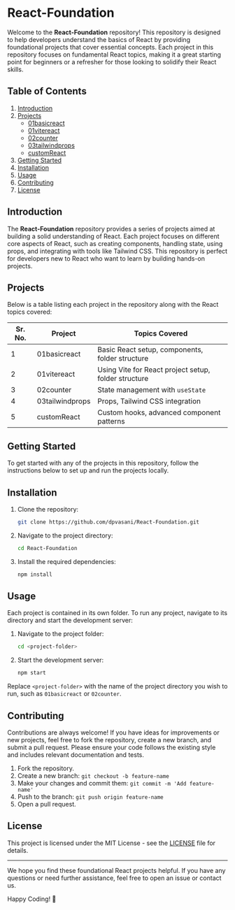 # React-Foundation

Welcome to the **React-Foundation** repository! This repository is designed to help developers understand the basics of React by providing foundational projects that cover essential concepts. Each project in this repository focuses on fundamental React topics, making it a great starting point for beginners or a refresher for those looking to solidify their React skills.

## Table of Contents

1. [Introduction](#introduction)
2. [Projects](#projects)
   - [01basicreact](#01basicreact)
   - [01vitereact](#01vitereact)
   - [02counter](#02counter)
   - [03tailwindprops](#03tailwindprops)
   - [customReact](#customreact)
3. [Getting Started](#getting-started)
4. [Installation](#installation)
5. [Usage](#usage)
6. [Contributing](#contributing)
7. [License](#license)

## Introduction

The **React-Foundation** repository provides a series of projects aimed at building a solid understanding of React. Each project focuses on different core aspects of React, such as creating components, handling state, using props, and integrating with tools like Tailwind CSS. This repository is perfect for developers new to React who want to learn by building hands-on projects.

## Projects

Below is a table listing each project in the repository along with the React topics covered:

| Sr. No. | Project           | Topics Covered                            |
|---------|-------------------|-------------------------------------------|
| 1       | 01basicreact      | Basic React setup, components, folder structure             |
| 2       | 01vitereact       | Using Vite for React project setup,  folder structure             |
| 3       | 02counter         | State management with `useState`          |
| 4       | 03tailwindprops   | Props, Tailwind CSS integration           |
| 5       | customReact       | Custom hooks, advanced component patterns |

## Getting Started

To get started with any of the projects in this repository, follow the instructions below to set up and run the projects locally.

## Installation

1. Clone the repository:
    ```bash
    git clone https://github.com/dpvasani/React-Foundation.git
    ```
2. Navigate to the project directory:
    ```bash
    cd React-Foundation
    ```
3. Install the required dependencies:
    ```bash
    npm install
    ```

## Usage

Each project is contained in its own folder. To run any project, navigate to its directory and start the development server:

1. Navigate to the project folder:
    ```bash
    cd <project-folder>
    ```
2. Start the development server:
    ```bash
    npm start
    ```

Replace `<project-folder>` with the name of the project directory you wish to run, such as `01basicreact` or `02counter`.

## Contributing

Contributions are always welcome! If you have ideas for improvements or new projects, feel free to fork the repository, create a new branch, and submit a pull request. Please ensure your code follows the existing style and includes relevant documentation and tests.

1. Fork the repository.
2. Create a new branch: `git checkout -b feature-name`
3. Make your changes and commit them: `git commit -m 'Add feature-name'`
4. Push to the branch: `git push origin feature-name`
5. Open a pull request.

## License

This project is licensed under the MIT License - see the [LICENSE](LICENSE) file for details.

---

We hope you find these foundational React projects helpful. If you have any questions or need further assistance, feel free to open an issue or contact us.

Happy Coding! 🎉

